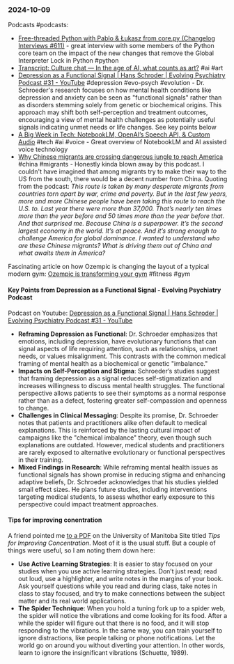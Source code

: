 ### 2024-10-09
Podcasts #podcasts:
- [Free-threaded Python with Pablo & Łukasz from core.py (Changelog Interviews #611)](https://changelog.com/podcast/611) - great interview with some members of the Python core team on the impact of the new changes that remove the Global Interpreter Lock in Python #python 
- [Transcript: Culture chat — In the age of AI, what counts as art?](https://www.ft.com/content/fbb9a345-2b1a-42d9-8c3e-42eeef66d1e3) #ai #art 
- [Depression as a Functional Signal  | Hans Schroder  | Evolving Psychiatry Podcast #31 - YouTube](https://www.youtube.com/watch?v=SgppkCeq2ww) #depression #evo-psych #evolution - Dr. Schroeder's research focuses on how mental health conditions like depression and anxiety can be seen as "functional signals" rather than as disorders stemming solely from genetic or biochemical origins. This approach may shift both self-perception and treatment outcomes, encouraging a view of mental health challenges as potentially useful signals indicating unmet needs or life changes. See key points below
- [A Big Week in Tech: NotebookLM, OpenAI’s Speech API, & Custom Audio](https://www.listennotes.com/podcasts/a16z-podcast/a-big-week-in-tech-cVWgSZ-b9tP/) #tech #ai #voice -  Great overview of NotebookLM and AI assisted voice technology 
- [Why Chinese migrants are crossing dangerous jungle to reach America](https://www.economist.com/podcasts/2024/10/08/why-chinese-migrants-are-crossing-dangerous-jungle-to-reach-america) #china #migrants - Honestly kinda blown away by this podcast. I couldn't have imagined that among migrants try to make their way to the US from the south, there would be a decent number from China. Quoting from the podcast: _This route is taken by many desperate migrants from countries torn apart by war, crime and poverty. But in the last few years, more and more Chinese people have been taking this route to reach the U.S. to. Last year there were more than 37,000. That’s nearly ten times more than the year before and 50 times more than the year before that. And that surprised me. Because China is a superpower. It’s the second largest economy in the world. It’s at peace. And it’s strong enough to challenge America for global dominance. I wanted to understand who are these Chinese migrants? What is driving them out of China and what awaits them in America?_

Fascinating article on how Ozempic is changing the layout of a typical modern gym: [Ozempic is transforming your gym](https://on.ft.com/3XXh8cO) #fitness #gym
#### Key Points from Depression as a Functional Signal - Evolving Psychiatry Podcast
Podcast on Youtube: [Depression as a Functional Signal  | Hans Schroder  | Evolving Psychiatry Podcast #31 - YouTube](https://www.youtube.com/watch?v=SgppkCeq2ww)

- **Reframing Depression as Functional**: Dr. Schroeder emphasizes that emotions, including depression, have evolutionary functions that can signal aspects of life requiring attention, such as relationships, unmet needs, or values misalignment. This contrasts with the common medical framing of mental health as a biochemical or genetic "imbalance."
- **Impacts on Self-Perception and Stigma**: Schroeder’s studies suggest that framing depression as a signal reduces self-stigmatization and increases willingness to discuss mental health struggles. The functional perspective allows patients to see their symptoms as a normal response rather than as a defect, fostering greater self-compassion and openness to change.
- **Challenges in Clinical Messaging**: Despite its promise, Dr. Schroeder notes that patients and practitioners alike often default to medical explanations. This is reinforced by the lasting cultural impact of campaigns like the "chemical imbalance" theory, even though such explanations are outdated. However, medical students and practitioners are rarely exposed to alternative evolutionary or functional perspectives in their training.
- **Mixed Findings in Research**: While reframing mental health issues as functional signals has shown promise in reducing stigma and enhancing adaptive beliefs, Dr. Schroeder acknowledges that his studies yielded small effect sizes. He plans future studies, including interventions targeting medical students, to assess whether early exposure to this perspective could impact treatment approaches.

#### Tips for improving conentration
A friend pointed me [to a PDF](https://umanitoba.ca/sites/default/files/2020-07/tips-for-improving-concentration.pdf) on the University of Manitoba Site titled _Tips for Improving Concentration_. Most of it is the usual stuff. But a couple of things were useful, so I am noting them down here:

* **Use Active Learning Strategies**: It is easier to stay focused on your studies when you use active learning strategies. Don’t just read; read out loud, use a highlighter, and write notes in the margins of your book. Ask yourself questions while you read and during class, take notes in class to stay focused, and try to make connections between the subject matter and its real world applications.
* **The Spider Technique**: When you hold a tuning fork up to a spider web, the spider will notice the vibrations and come looking for its food. After a while the spider will figure out that there is no food, and it will stop responding to the vibrations. In the same way, you can train yourself to ignore distractions, like people talking or phone notifications. Let the world go on around you without diverting your attention. In other words, learn to ignore the insignificant vibrations (Schuette, 1989).